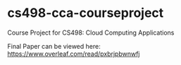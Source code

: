 # cs498-cca-courseproject
Course Project for CS498: Cloud Computing Applications

Final Paper can be viewed here: https://www.overleaf.com/read/pxbrjpbwnwfj
